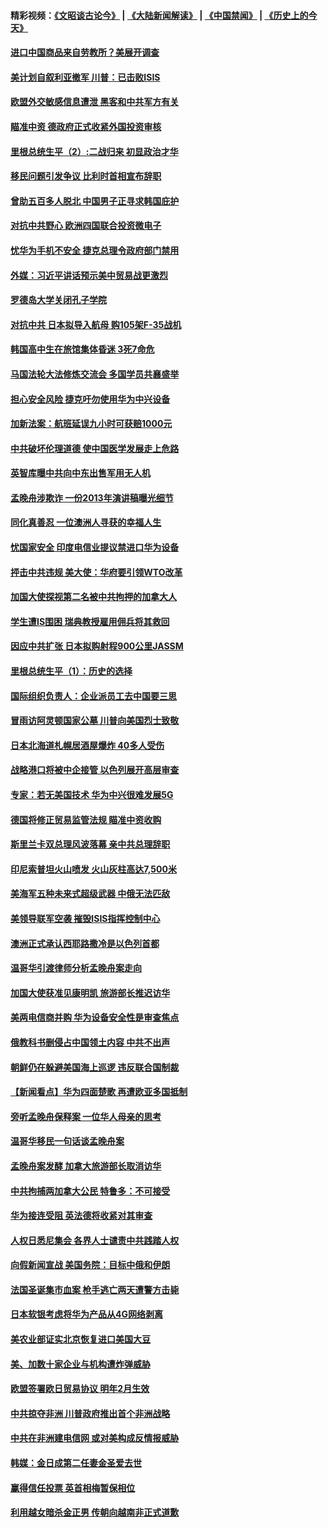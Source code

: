 #### 精彩视频：[《文昭谈古论今》](https://github.com/gfw-breaker/wenzhao/blob/master/README.md?t=12191831) | [《大陆新闻解读》](https://github.com/gfw-breaker/ntdtv-comedy/blob/master/README.md?t=12191831) | [《中国禁闻》](https://github.com/gfw-breaker/ntdtv-news/blob/master/README.md?t=12191831) | [《历史上的今天》](https://github.com/gfw-breaker/today-in-history/blob/master/README.md?t=12191831) 

#### [进口中国商品来自劳教所？美展开调查](../pages/nsc418/n10920326.md?t=12191831) 

#### [美计划自叙利亚撤军 川普：已击败ISIS](../pages/nsc418/n10920579.md?t=12191831) 

#### [欧盟外交敏感信息遭泄 黑客和中共军方有关](../pages/nsc418/n10920529.md?t=12191831) 

#### [瞄准中资 德政府正式收紧外国投资审核](../pages/nsc418/n10920547.md?t=12191831) 

#### [里根总统生平（2）:二战归来 初显政治才华](../pages/nsc418/n10919484.md?t=12191831) 

#### [移民问题引发争议 比利时首相宣布辞职](../pages/nsc418/n10919907.md?t=12191831) 

#### [曾助五百多人脱北 中国男子正寻求韩国庇护](../pages/nsc418/n10919978.md?t=12191831) 

#### [对抗中共野心 欧洲四国联合投资微电子](../pages/nsc418/n10918997.md?t=12191831) 

#### [忧华为手机不安全 捷克总理令政府部门禁用](../pages/nsc418/n10918771.md?t=12191831) 

#### [外媒：习近平讲话预示美中贸易战更激烈](../pages/nsc418/n10918487.md?t=12191831) 

#### [罗德岛大学关闭孔子学院](../pages/nsc418/n10918386.md?t=12191831) 

#### [对抗中共 日本拟导入航母 购105架F-35战机](../pages/nsc418/n10917626.md?t=12191831) 

#### [韩国高中生在旅馆集体昏迷 3死7命危](../pages/nsc418/n10917805.md?t=12191831) 

#### [马国法轮大法修炼交流会 多国学员共襄盛举](../pages/nsc418/n10916286.md?t=12191831) 

#### [担心安全风险 捷克吁勿使用华为中兴设备](../pages/nsc418/n10916667.md?t=12191831) 

#### [加新法案：航班延误九小时可获赔1000元](../pages/nsc418/n10917325.md?t=12191831) 

#### [中共破坏伦理道德 使中国医学发展走上危路](../pages/nsc418/n10916806.md?t=12191831) 

#### [英智库曝中共向中东出售军用无人机](../pages/nsc418/n10916426.md?t=12191831) 

#### [孟晚舟涉欺诈 一份2013年演讲稿曝光细节](../pages/nsc418/n10916405.md?t=12191831) 

#### [同化真善忍 一位澳洲人寻获的幸福人生](../pages/nsc418/n10916061.md?t=12191831) 

#### [忧国家安全 印度电信业提议禁进口华为设备](../pages/nsc418/n10916414.md?t=12191831) 

#### [抨击中共违规 美大使：华府要引领WTO改革](../pages/nsc418/n10916337.md?t=12191831) 

#### [加国大使探视第二名被中共拘押的加拿大人](../pages/nsc418/n10916036.md?t=12191831) 

#### [学生遭IS围困 瑞典教授雇用佣兵将其救回](../pages/nsc418/n10915702.md?t=12191831) 

#### [因应中共扩张 日本拟购射程900公里JASSM](../pages/nsc418/n10915667.md?t=12191831) 

#### [里根总统生平（1）：历史的选择](../pages/nsc418/n10915488.md?t=12191831) 

#### [国际组织负责人：企业派员工去中国要三思](../pages/nsc418/n10914918.md?t=12191831) 

#### [冒雨访阿灵顿国家公墓 川普向美国烈士致敬](../pages/nsc418/n10914684.md?t=12191831) 

#### [日本北海道札幌居酒屋爆炸 40多人受伤](../pages/nsc418/n10914726.md?t=12191831) 

#### [战略港口将被中企接管 以色列展开高层审查](../pages/nsc418/n10914656.md?t=12191831) 

#### [专家：若无美国技术 华为中兴很难发展5G](../pages/nsc418/n10913393.md?t=12191831) 

#### [德国将修正贸易监管法规 瞄准中资收购](../pages/nsc418/n10914486.md?t=12191831) 

#### [斯里兰卡双总理风波落幕 亲中共总理辞职](../pages/nsc418/n10914382.md?t=12191831) 

#### [印尼索普坦火山喷发 火山灰柱高达7,500米](../pages/nsc418/n10914220.md?t=12191831) 

#### [美海军五种未来式超级武器 中俄无法匹敌](../pages/nsc418/n10913021.md?t=12191831) 

#### [美领导联军空袭 摧毁ISIS指挥控制中心](../pages/nsc418/n10913380.md?t=12191831) 

#### [澳洲正式承认西耶路撒冷是以色列首都](../pages/nsc418/n10913314.md?t=12191831) 

#### [温哥华引渡律师分析孟晚舟案走向](../pages/nsc418/n10911970.md?t=12191831) 

#### [加国大使获准见康明凯 旅游部长推迟访华](../pages/nsc418/n10912174.md?t=12191831) 

#### [美两电信商并购 华为设备安全性是审查焦点](../pages/nsc418/n10911931.md?t=12191831) 

#### [俄教科书删侵占中国领土内容 中共不出声](../pages/nsc418/n10911833.md?t=12191831) 

#### [朝鲜仍在躲避美国海上巡逻 违反联合国制裁](../pages/nsc418/n10911824.md?t=12191831) 

#### [【新闻看点】华为四面楚歌 再遭欧亚多国抵制](../pages/nsc418/n10911314.md?t=12191831) 

#### [旁听孟晚舟保释案 一位华人母亲的思考](../pages/nsc418/n10911766.md?t=12191831) 

#### [温哥华移民一句话谈孟晚舟案](../pages/nsc418/n10911793.md?t=12191831) 

#### [孟晚舟案发酵 加拿大旅游部长取消访华](../pages/nsc418/n10911719.md?t=12191831) 

#### [中共拘捕两加拿大公民 特鲁多：不可接受](../pages/nsc418/n10911648.md?t=12191831) 

#### [华为接连受阻 英法德将收紧对其审查](../pages/nsc418/n10911004.md?t=12191831) 

#### [人权日悉尼集会 各界人士谴责中共践踏人权](../pages/nsc418/n10910874.md?t=12191831) 

#### [向假新闻宣战 美国务院：目标中俄和伊朗](../pages/nsc418/n10909483.md?t=12191831) 

#### [法国圣诞集市血案 枪手逃亡两天遭警方击毙](../pages/nsc418/n10909711.md?t=12191831) 

#### [日本软银考虑将华为产品从4G网络剥离](../pages/nsc418/n10909502.md?t=12191831) 

#### [美农业部证实北京恢复进口美国大豆](../pages/nsc418/n10909553.md?t=12191831) 

#### [美、加数十家企业与机构遭炸弹威胁](../pages/nsc418/n10909561.md?t=12191831) 

#### [欧盟签署欧日贸易协议  明年2月生效](../pages/nsc418/n10909022.md?t=12191831) 

#### [中共掠夺非洲 川普政府推出首个非洲战略](../pages/nsc418/n10909107.md?t=12191831) 

#### [中共在非洲建电信网 或对美构成反情报威胁](../pages/nsc418/n10908572.md?t=12191831) 

#### [韩媒：金日成第二任妻金圣爱去世](../pages/nsc418/n10907348.md?t=12191831) 

#### [赢得信任投票 英首相梅暂保相位](../pages/nsc418/n10907229.md?t=12191831) 

#### [利用越女暗杀金正男 传朝向越南非正式道歉](../pages/nsc418/n10907137.md?t=12191831) 

